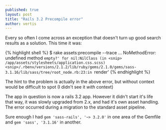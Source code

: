 ```yaml
---
published: true
layout: post
title: "Rails 3.2 Precompile error"
author: vertis
---
```


Every so often I come across an exception that doesn't turn up good search results as a solution. This time it was:

{% highlight shell %}
$ rake assets:precompile --trace
...
NoMethodError: undefined method `empty?' for nil:NilClass
  (in <snip> /app/assets/stylesheets/application.css.scss)
<snip>/.rbenv/versions/2.1.2/lib/ruby/gems/2.1.0/gems/sass-3.1.16/lib/sass/tree/root_node.rb:23:in `render'
{% endhighlight %}

The hint to the problem is actually in the above error, but without context would be difficult to spot (I didn't see it *with* context)

The app in question is now a rails 3.2 app. However it didn't start it's life that way, it was slowly upgraded from 2.x, and had it's own asset handling. The error occurred during a migration to the standard asset pipeline.

Sure enough I had `gem 'sass-rails', '~> 3.2.0'` in one area of the Gemfile and `gem 'sass', '3.1.16'` in another.
